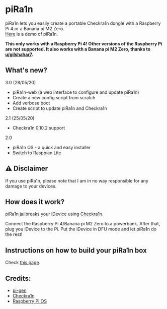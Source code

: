 # piRa1n
piRa1n lets you easily create a portable Checkra1n dongle with a Raspberry Pi 4 or a Banana pi M2 Zero.\
[Here](https://youtu.be/lqGb8SG-VII) is a demo of piRa1n.

**This only works with a Raspberry Pi 4! Other versions of the Raspberry Pi are not supported. It also works with a Banana pi M2 Zero, thanks to [u/gilshahar7](https://www.reddit.com/user/gilshahar7/).**

## What's new?
3.0 (28/05/20)
- piRa1n-web (a web interface to configure and update piRa1n)
- Create a new config script from scratch
- Add verbose boot
- Create script to update piRa1n and Checkra1n

2.1 (25/05/20)
- Checkra1n 0.10.2 support

2.0
- piRa1n OS - a quick and easy installer
- Switch to Raspbian Lite

## ⚠️ Disclaimer
If you use piRa1n, please note that I am in no way responsible for any damage to your devices.

## How does it work?
piRa1n jailbreaks your iDevice using [Checkra1n](https://checkra.in/).

Connect the Raspberry Pi 4/Banana pi M2 Zero to a powerbank. After that, plug you iDevice to the Pi. Put the iDevice in DFU mode and let piRa1n do the rest!

## Instructions on how to build your piRa1n box
Check [this page](https://github.com/raspberryenvoie/piRa1n/wiki).

## Credits:
- [pi-gen](https://github.com/RPi-Distro/Pi-gen)
- [Checkra1n](https://checkra.in)
- [Raspberry Pi OS](https://www.raspberrypi.org/downloads/raspbian/)
